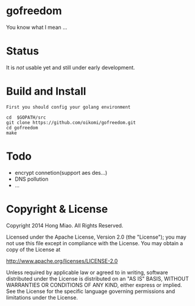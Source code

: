 # gofreedom


You know what I mean ...

Status
======

It is *not* usable yet and still under early development.

Build and Install
=====
    First you should config your golang environment
	
	cd  $GOPATH/src
    git clone https://github.com/oikomi/gofreedom.git
    cd gofreedom
    make
	
Todo
======
- encrypt connetion(support aes des...)
- DNS pollution
- ...

Copyright & License
===================

Copyright 2014 Hong Miao. All Rights Reserved.

Licensed under the Apache License, Version 2.0 (the "License");
you may not use this file except in compliance with the License.
You may obtain a copy of the License at

http://www.apache.org/licenses/LICENSE-2.0

Unless required by applicable law or agreed to in writing, software
distributed under the License is distributed on an "AS IS" BASIS,
WITHOUT WARRANTIES OR CONDITIONS OF ANY KIND, either express or implied.
See the License for the specific language governing permissions and
limitations under the License.